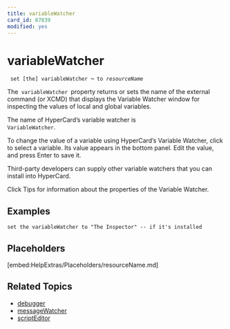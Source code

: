 ```yaml
---
title: variableWatcher
card_id: 87839
modified: yes
---
```


# variableWatcher

<code><pre>
set [the] variableWatcher ¬
     to <i>resourceName</i>
</pre></code>


The<code> variableWatcher </code>property returns or sets the name of the external command (or XCMD) that displays the Variable Watcher window for inspecting the values of local and  global variables.

The name of HyperCard’s variable watcher is<code> VariableWatcher</code>.

To change the value of a variable using HyperCard’s Variable Watcher, click to select a variable. Its value appears in the bottom panel. Edit the value, and press Enter to save it.

Third-party developers can supply other variable watchers that you can install into HyperCard.

Click Tips for information about the properties of the Variable Watcher.

## Examples

```
set the variableWatcher to "The Inspector" -- if it's installed
```

## Placeholders

[embed:HelpExtras/Placeholders/resourceName.md]

## Related Topics

* [debugger](/HyperTalkReference/properties/debugger)
* [messageWatcher](/HyperTalkReference/properties/messageWatcher)
* [scriptEditor](/HyperTalkReference/properties/scriptEditor)
